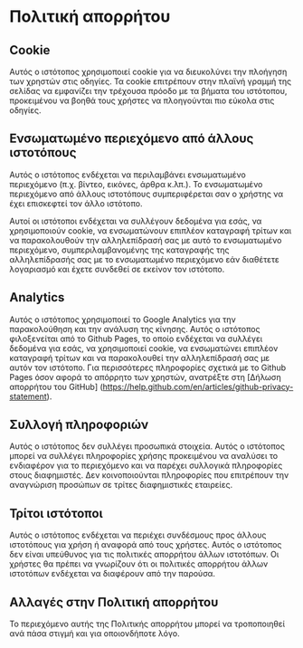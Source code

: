 # Πολιτική απορρήτου

## Cookie

Αυτός ο ιστότοπος χρησιμοποιεί cookie για να διευκολύνει την πλοήγηση των χρηστών στις οδηγίες. Τα cookie επιτρέπουν στην πλαϊνή γραμμή της σελίδας να εμφανίζει την τρέχουσα πρόοδο με τα βήματα του ιστότοπου, προκειμένου να βοηθά τους χρήστες να πλοηγούνται πιο εύκολα στις οδηγίες.

## Ενσωματωμένο περιεχόμενο από άλλους ιστοτόπους

Αυτός ο ιστότοπος ενδέχεται να περιλαμβάνει ενσωματωμένο περιεχόμενο (π.χ. βίντεο, εικόνες, άρθρα κ.λπ.). Το ενσωματωμένο περιεχόμενο από άλλους ιστοτόπους συμπεριφέρεται σαν ο χρήστης να έχει επισκεφτεί τον άλλο ιστότοπο.

Αυτοί οι ιστότοποι ενδέχεται να συλλέγουν δεδομένα για εσάς, να χρησιμοποιούν cookie, να ενσωματώνουν επιπλέον καταγραφή τρίτων και να παρακολουθούν την αλληλεπίδρασή σας με αυτό το ενσωματωμένο περιεχόμενο, συμπεριλαμβανομένης της καταγραφής της αλληλεπίδρασής σας με το ενσωματωμένο περιεχόμενο εάν διαθέτετε λογαριασμό και έχετε συνδεθεί σε εκείνον τον ιστότοπο.

## Analytics

Αυτός ο ιστότοπος χρησιμοποιεί το Google Analytics για την παρακολούθηση και την ανάλυση της κίνησης. Αυτός ο ιστότοπος φιλοξενείται από το Github Pages, το οποίο ενδέχεται να συλλέγει δεδομένα για εσάς, να χρησιμοποιεί cookie, να ενσωματώνει επιπλέον καταγραφή τρίτων και να παρακολουθεί την αλληλεπίδρασή σας με αυτόν τον ιστότοπο. Για περισσότερες πληροφορίες σχετικά με το Github Pages όσον αφορά το απόρρητο των χρηστών, ανατρέξτε στη [Δήλωση απορρήτου του GitHub] (https://help.github.com/en/articles/github-privacy-statement).

## Συλλογή πληροφοριών

Αυτός ο ιστότοπος δεν συλλέγει προσωπικά στοιχεία. Αυτός ο ιστότοπος μπορεί να συλλέγει πληροφορίες χρήσης προκειμένου να αναλύσει το ενδιαφέρον για το περιεχόμενο και να παρέχει συλλογικά πληροφορίες στους διαφημιστές. Δεν κοινοποιούνται πληροφορίες που επιτρέπουν την αναγνώριση προσώπων σε τρίτες διαφημιστικές εταιρείες.

## Τρίτοι ιστότοποι

Αυτός ο ιστότοπος ενδέχεται να περιέχει συνδέσμους προς άλλους ιστοτόπους για χρήση ή αναφορά από τους χρήστες. Αυτός ο ιστότοπος δεν είναι υπεύθυνος για τις πολιτικές απορρήτου άλλων ιστοτόπων. Οι χρήστες θα πρέπει να γνωρίζουν ότι οι πολιτικές απορρήτου άλλων ιστοτόπων ενδέχεται να διαφέρουν από την παρούσα.

## Αλλαγές στην Πολιτική απορρήτου

Το περιεχόμενο αυτής της Πολιτικής απορρήτου μπορεί να τροποποιηθεί ανά πάσα στιγμή και για οποιονδήποτε λόγο.

